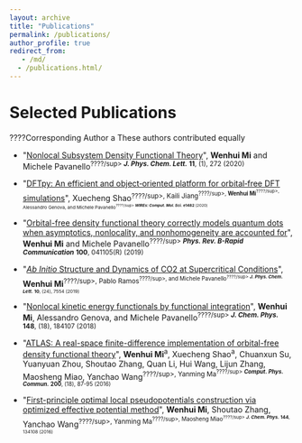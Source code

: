 ```yaml
---
layout: archive
title: "Publications"
permalink: /publications/
author_profile: true
redirect_from:
   - /md/
  - /publications.html/ 
---
```


# Selected Publications
????Corresponding Author
a These authors contributed equally

* "[Nonlocal Subsystem Density Functional Theory](https://pubs.acs.org/doi/abs/10.1021/acs.jpclett.9b03281)",
**Wenhui Mi** and Michele Pavanello<sup>????/sup>
***J. Phys. Chem. Lett.*** **11**, (1), 272 (2020)

* "[DFTpy: An efficient and object‐oriented platform for orbital‐free DFT simulations](https://onlinelibrary.wiley.com/doi/abs/10.1002/wcms.1482)",
Xuecheng Shao<sup>????/sup>, Kaili Jiang<sup>????/sup>, **Wenhui Mi**<sup>????/sup>, Alessandro Genova, and Michele Pavanello<sup>????/sup>
***WIREs: Comput. Mol. Sci.*** **e1482** (2020)

* "[Orbital-free density functional theory correctly models quantum dots when asymptotics, nonlocality, and nonhomogeneity are accounted for](https://journals.aps.org/prb/abstract/10.1103/PhysRevB.100.041105)",
**Wenhui Mi** and Michele Pavanello<sup>????/sup>
***Phys. Rev. B-Rapid Communication*** **100**, 041105(R) (2019)

* "[*Ab Initio* Structure and Dynamics of CO2 at Supercritical Conditions](https://pubs.acs.org/doi/abs/10.1021/acs.jpclett.9b03054)",
**Wenhui Mi**<sup>????/sup>, Pablo Ramos<sup>????/sup>, and Michele Pavanello<sup>????/sup>
***J. Phys. Chem. Lett.*** **10**, (24), 7554 (2019)

* "[Nonlocal kinetic energy functionals by functional integration](https://aip.scitation.org/doi/abs/10.1063/1.5023926)",
**Wenhui Mi**, Alessandro Genova, and Michele Pavanello<sup>????/sup>
***J. Chem. Phys.*** **148**, (18), 184107 (2018)


* "[ATLAS: A real-space finite-difference implementation of orbital-free density functional theory](https://www.sciencedirect.com/science/article/pii/S0010465515004154)",
**Wenhui Mi**<sup>a</sup>, Xuecheng Shao<sup>a</sup>, Chuanxun Su, Yuanyuan Zhou, Shoutao Zhang, Quan Li, Hui Wang, Lijun Zhang, Maosheng Miao, Yanchao Wang<sup>????/sup>, Yanming Ma<sup>????/sup>
***Comput. Phys. Commun.*** **200**, (18), 87-95 (2016)

* "[First-principle optimal local pseudopotentials construction via optimized effective potential method](https://aip.scitation.org/doi/abs/10.1063/1.4944989)",
**Wenhui Mi**, Shoutao Zhang, Yanchao Wang<sup>????/sup>, Yanming Ma<sup>????/sup>, Maosheng Miao<sup>????/sup>
***J. Chem. Phys.*** **144**, 134108 (2016)

